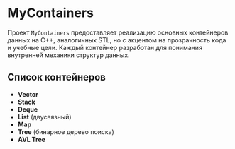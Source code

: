 # MyContainers

Проект `MyContainers` предоставляет реализацию основных контейнеров данных на C++, аналогичных STL, но с акцентом на прозрачность кода и учебные цели. Каждый контейнер разработан для понимания внутренней механики структур данных.

## Список контейнеров

- **Vector**
- **Stack**
- **Deque**
- **List** (двусвязный)
- **Map**
- **Tree** (бинарное дерево поиска)
- **AVL Tree**
